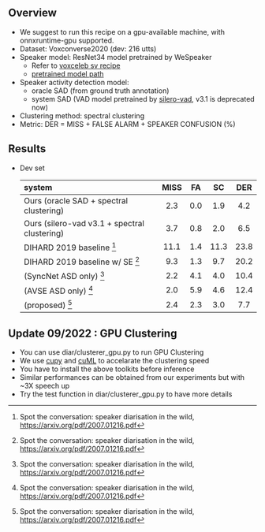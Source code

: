 ## Overview

* We suggest to run this recipe on a gpu-available machine, with onnxruntime-gpu supported.
* Dataset: Voxconverse2020 (dev: 216 utts)
* Speaker model: ResNet34 model pretrained by WeSpeaker
  * Refer to [voxceleb sv recipe](https://github.com/wenet-e2e/wespeaker/tree/master/examples/voxceleb/v2)
  * [pretrained model path](https://wespeaker-1256283475.cos.ap-shanghai.myqcloud.com/models/voxceleb/voxceleb_resnet34_LM.onnx)
* Speaker activity detection model:
  * oracle SAD (from ground truth annotation)
  * system SAD (VAD model pretrained by [silero-vad](https://github.com/snakers4/silero-vad), v3.1 is deprecated now)
* Clustering method: spectral clustering
* Metric: DER = MISS + FALSE ALARM + SPEAKER CONFUSION (%)

## Results

* Dev set

    | system | MISS | FA | SC | DER |
    |:---|:---:|:---:|:---:|:---:|
    | Ours (oracle SAD + spectral clustering) | 2.3 | 0.0 | 1.9 | 4.2 |
    | Ours (silero-vad v3.1 + spectral clustering) | 3.7 | 0.8 | 2.0 | 6.5 |
    | DIHARD 2019 baseline [^1] | 11.1 | 1.4 | 11.3 | 23.8 |
    | DIHARD 2019 baseline w/ SE [^1] | 9.3 | 1.3 | 9.7 | 20.2 |
    | (SyncNet ASD only) [^1] | 2.2 | 4.1 | 4.0 | 10.4 |
    | (AVSE ASD only) [^1] | 2.0 | 5.9 | 4.6 | 12.4 |
    | (proposed) [^1] | 2.4 | 2.3 | 3.0 | 7.7 |


[^1]: Spot the conversation: speaker diarisation in the wild, https://arxiv.org/pdf/2007.01216.pdf

## Update 09/2022 : GPU Clustering
* You can use diar/clusterer\_gpu.py to run GPU Clustering
* We use [cupy](https://cupy.dev/) and [cuML](https://docs.rapids.ai/api/cuml/stable/api.html#k-means-clustering) to accelarate the clustering speed
* You have to install the above toolkits before inference
* Similar performances can be obtained from our experiments but with ~3X speech up
* Try the test function in diar/clusterer\_gpu.py to have more details
